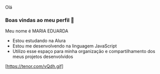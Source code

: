 Olá
### Boas vindas ao meu perfil 💙


Meu nome é MARIA EDUARDA

- Estou estudando na Alura
- Estou me desenvolvendo na linguagem JavaScript
- Utilizo esse espaço para minha organização e compartilhamento dos meus projetos desenvolvidos

[https://tenor.com/vQdh.gif]
